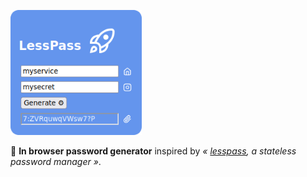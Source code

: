 <p><img alt="LessPass" src="LessPassword.png" width="210px"/></p>

🔑 **In browser password generator** inspired by _« [lesspass](https://github.com/lesspass/lesspass), a stateless password manager »_.

